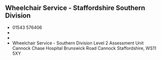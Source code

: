 
## Wheelchair Service - Staffordshire Southern Division

- <i class="fa fa-phone"></i> 01543 576406
- <i class="fa fa-envelope"></i> <a href="mailto:"></a>
- <i class="fa fa-home"></i> []()
- <i class="fa fa-building"></i> Wheelchair Service - Southern Division  Level 2 Assessment Unit Cannock Chase Hospital Brunswick Road Cannock Staffordshire, WS11 5XY
